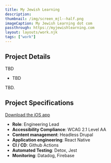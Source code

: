 ```yaml
---
title: My Jewish Learning
description:
thumbnail: /img/screen_mjl--half.png
imageCaption: My Jewish Learning dot com
passthrough: https://myjewishlearning.com
layout: layouts/work.njk
tags: ["work"]
---
```


## Project Details

TBD

- TBD

TBD.

## Project Specifications

[Download the iOS app](](https://va.gov))

- **Role**: Engineering Lead
- **Accessibility Compliance**: WCAG 2.1 Level AA
- **Content management**: Headless Drupal
- **Application engineering**: React Native
- **CI / CD**: Github Actions
- **Automated Testing**: Detox, Jest
- **Monitoring**: Datadog, Firebase
